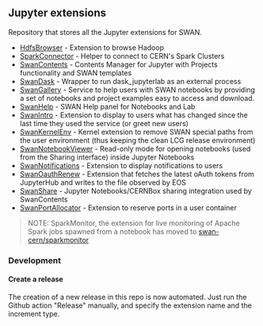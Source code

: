 ## Jupyter extensions

Repository that stores all the Jupyter extensions for SWAN.

* [HdfsBrowser](HdfsBrowser) - Extension to browse Hadoop
* [SparkConnector](SparkConnector) - Helper to connect to CERN's Spark Clusters
* [SwanContents](SwanContents) - Contents Manager for Jupyter with Projects functionality and SWAN templates
* [SwanDask](SwanDask) - Wrapper to run dask_jupyterlab as an external process
* [SwanGallery](SwanGallery) - Service to help users with SWAN notebooks by providing a set of notebooks and project examples easy to access and download.
* [SwanHelp](SwanHelp) - SWAN Help panel for Notebooks and Lab
* [SwanIntro](SwanIntro) - Extension to display to users what has changed since the last time they used the service (or greet new users)
* [SwanKernelEnv](SwanKernelEnv) - Kernel extension to remove SWAN special paths from the user environment (thus keeping the clean LCG release environment)
* [SwanNotebookViewer](SwanNotebookViewer) - Read-only mode for opening notebooks (used from the Sharing interface) inside Jupyter Notebooks
* [SwanNotifications](SwanNotifications) - Extension to display notifications to users
* [SwanOauthRenew](SwanOauthRenew) - Extension that fetches the latest oAuth tokens from JupyterHub and writes to the file observed by EOS
* [SwanShare](SwanShare) - Jupyter Notebooks/CERNBox sharing integration used by SwanContents
* [SwanPortAllocator](SwanPortAllocator) - Extension to reserve ports in a user container

> NOTE: SparkMonitor, the extension for live monitoring of Apache Spark jobs spawned from a notebook has moved to [swan-cern/sparkmonitor](https://github.com/swan-cern/sparkmonitor)
### Development

#### Create a release

The creation of a new release in this repo is now automated. Just run the Github action "Release" manually, and specify the extension name and the increment type.

